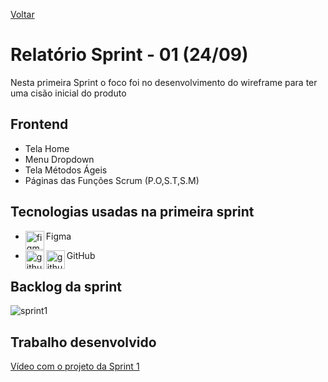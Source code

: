 <a href="../README.md">Voltar</a>

# Relatório Sprint - 01 (24/09)

Nesta primeira Sprint o foco foi no desenvolvimento do wireframe para ter uma cisão inicial do produto

## Frontend

<ul>
  <li>Tela Home</li>
  <li>Menu Dropdown</li>
  <li>Tela Métodos Ágeis</li>
  <li>Páginas das Funções Scrum (P.O,S.T,S.M)</li>
</ul>

<h2 aling="center"> Tecnologias usadas na primeira sprint </h2>
<span id="tecnologia">


 * <p>
       <img align="left" title="figma-logo" height="30px" src="https://user-images.githubusercontent.com/76211125/227502784-c94d5e2d-2e39-449b-ba85-053b9106b979.png"/>  Figma 
 </p>

 * <p>
      <img align="left" title="github-dark" height="30px" src="https://user-images.githubusercontent.com/76211125/227561942-1503fb74-eb8e-41d1-936e-bf22bc2d70eb.png#gh-dark-mode-only"/>
      <img align="left" title="github-light" height="30px" src="https://user-images.githubusercontent.com/76211125/227561896-a90cea71-7431-4908-ac8d-71fc02603eeb.png#gh-light-mode-only"/>
     GitHub 
 </p>


## Backlog da sprint
<img align=center src="https://github.com/gubasssss/ThothTech/assets/143751785/4fe0048a-0456-47a8-ada3-4672f04cbbc5" alt="sprint1"/>

## Trabalho desenvolvido

[Vídeo com o projeto da Sprint 1](https://www.youtube.com/watch?v=jkgo9rAUTFE&ab_channel=Porisso)

